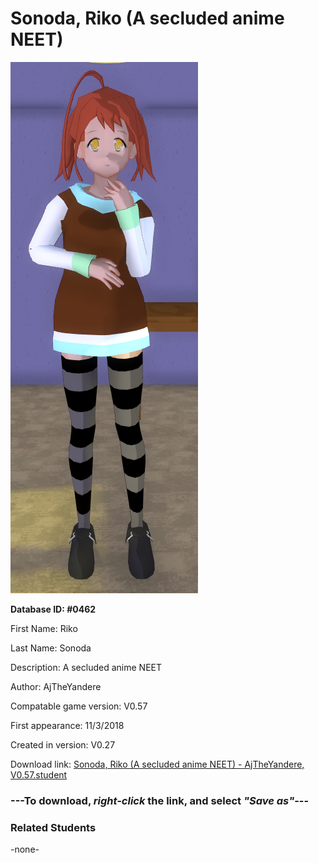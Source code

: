 # Sonoda, Riko (A secluded anime NEET)

<img src="../../Files/Images/Sonoda, Riko (A secluded anime NEET).png" title="Sonoda, Riko (A secluded anime NEET) - AjTheYandere, V0.57">

**Database ID: #0462**

First Name: Riko

Last Name: Sonoda

Description: A secluded anime NEET

Author: AjTheYandere

Compatable game version: V0.57

First appearance: 11/3/2018

Created in version: V0.27

Download link: <a href="https://raw.githubusercontent.com/Arbiter1223/Daigaku-Gurashi-Custom-Students/master/Files/Student%20Files/Sonoda%2C%20Riko%20(A%20secluded%20anime%20NEET)%20-%20AjTheYandere%2C%20V0.57.student">Sonoda, Riko (A secluded anime NEET) - AjTheYandere, V0.57.student</a>

### ---**To download, _right-click_ the link, and select _"Save as"_**---

### Related Students

-none-
